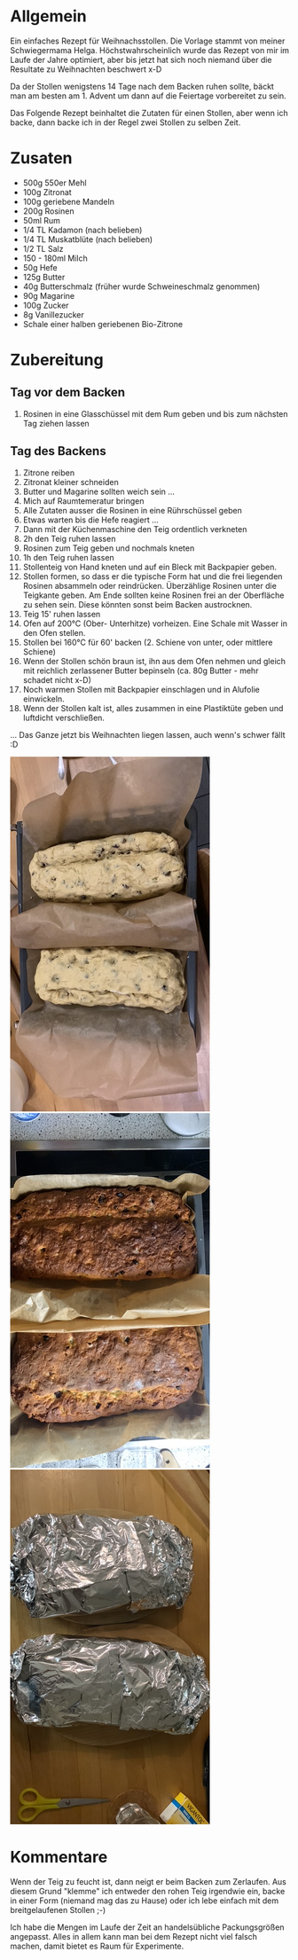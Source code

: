 # Allgemein

Ein einfaches Rezept für Weihnachsstollen. Die Vorlage stammt von meiner Schwiegermama Helga. Höchstwahrscheinlich wurde das Rezept von mir im Laufe der Jahre optimiert, aber bis jetzt hat sich noch niemand über die Resultate zu Weihnachten beschwert x-D

Da der Stollen wenigstens 14 Tage nach dem Backen ruhen sollte, bäckt man am besten am 1. Advent
um dann auf die Feiertage vorbereitet zu sein.

Das Folgende Rezept beinhaltet die Zutaten für einen Stollen, aber wenn ich backe, dann backe ich
in der Regel zwei Stollen zu selben Zeit.

# Zusaten

* 500g 550er Mehl
* 100g Zitronat
* 100g geriebene Mandeln
* 200g Rosinen
* 50ml Rum
* 1/4 TL Kadamon (nach belieben)
* 1/4 TL Muskatblüte (nach belieben)
* 1/2 TL Salz
* 150 - 180ml Milch
* 50g Hefe
* 125g Butter
* 40g Butterschmalz (früher wurde Schweineschmalz genommen)
* 90g Magarine
* 100g Zucker
* 8g Vanillezucker
* Schale einer halben geriebenen Bio-Zitrone

# Zubereitung

## Tag vor dem Backen
1. Rosinen in eine Glasschüssel mit dem Rum geben und bis zum nächsten Tag ziehen lassen

## Tag des Backens
1. Zitrone reiben
2. Zitronat kleiner schneiden
3. Butter und Magarine sollten weich sein ...
4. Mich auf Raumtemeratur bringen
5. Alle Zutaten ausser die Rosinen in eine Rührschüssel geben
6. Etwas warten bis die Hefe reagiert ...
7. Dann mit der Küchenmaschine den Teig ordentlich verkneten
8. 2h den Teig ruhen lassen
9. Rosinen zum Teig geben und nochmals kneten
10. 1h den Teig ruhen lassen
11. Stollenteig von Hand kneten und auf ein Bleck mit Backpapier geben.
12. Stollen formen, so dass er die typische Form hat und die frei liegenden Rosinen absammeln 
    oder reindrücken. Überzählige Rosinen unter die Teigkante geben. Am Ende sollten keine Rosinen
    frei an der Oberfläche zu sehen sein. Diese könnten sonst beim Backen austrocknen.
13. Teig 15' ruhen lassen
14. Ofen auf 200°C (Ober- Unterhitze) vorheizen. Eine Schale mit Wasser in den Ofen stellen.
15. Stollen bei 160°C für 60' backen (2. Schiene von unter, oder mittlere Schiene)
16. Wenn der Stollen schön braun ist, ihn aus dem Ofen nehmen und gleich mit reichlich zerlassener
    Butter bepinseln (ca. 80g Butter - mehr schadet nicht x-D)
17. Noch warmen Stollen mit Backpapier einschlagen und in Alufolie einwickeln.
18. Wenn der Stollen kalt ist, alles zusammen in eine Plastiktüte geben und luftdicht verschließen.

... Das Ganze jetzt bis Weihnachten liegen lassen, auch wenn's schwer fällt :D

![before it gets backed](./img/formed.JPG)
![backed](./img/backed.JPG)
![ready to rest](./img/ready_to_rest.JPG)


# Kommentare
Wenn der Teig zu feucht ist, dann neigt er beim Backen zum Zerlaufen. Aus diesem Grund "klemme"
ich entweder den rohen Teig irgendwie ein, backe in einer Form (niemand mag das zu Hause) oder
ich lebe einfach mit dem breitgelaufenen Stollen ;-)

Ich habe die Mengen im Laufe der Zeit an handelsübliche Packungsgrößen angepasst. Alles
in allem kann man bei dem Rezept nicht viel falsch machen, damit bietet es Raum für
Experimente.